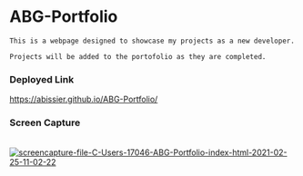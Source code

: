 # ABG-Portfolio
```
This is a webpage designed to showcase my projects as a new developer. 

Projects will be added to the portofolio as they are completed. 
```
### Deployed Link
https://abissier.github.io/ABG-Portfolio/


### Screen Capture
<br>
<a href="https://ibb.co/TTqffWS"><img src="https://i.ibb.co/mBFjjNw/screencapture-file-C-Users-17046-ABG-Portfolio-index-html-2021-02-25-11-02-22.png" alt="screencapture-file-C-Users-17046-ABG-Portfolio-index-html-2021-02-25-11-02-22" border="0"></a>
